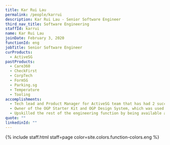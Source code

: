 ```yaml
---
title: Kar Rui Lau
permalink: /people/karrui
description: Kar Rui Lau - Senior Software Engineer
third_nav_title: Software Engineering
staffId: karrui
name: Kar Rui Lau
joinDate: February 3, 2020
functionId: eng
jobTitle: Senior Software Engineer
curProducts:
  - ActiveSG
pastProducts:
  - Care360
  - CheckFirst
  - CorpTech
  - FormSG
  - Parking.sg
  - Temperature
  - Tooling
accomplishments:
  - Tech lead and Product Manager for ActiveSG team that has had 2 successfully pilots in the past cycle!
  - Owner of the OGP Starter Kit and OGP Design System, which was used by 60% of the products for HFPG24!
  - Upskilled the rest of the engineering function by being available as a frontend engineering mentor (or rubber duck)!
quote: ""
linkedinId: ""
---
```


{% include staff.html staff=page color=site.colors.function-colors.eng %}
